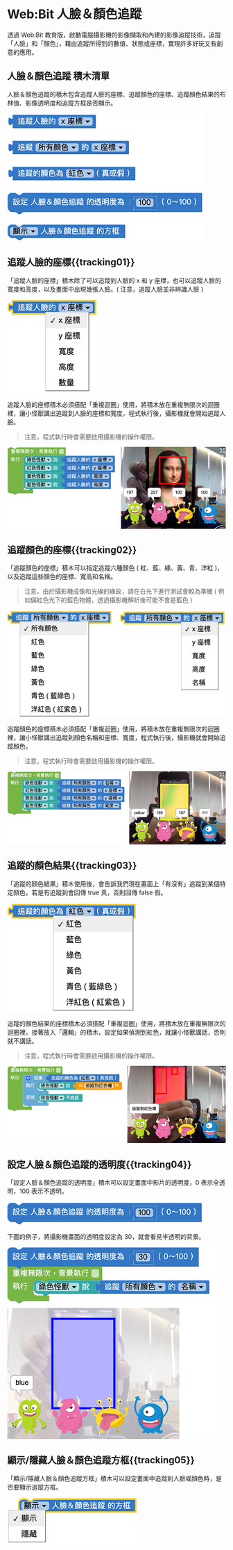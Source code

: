 # Web:Bit 人臉＆顏色追蹤

透過 Web:Bit 教育版，啟動電腦攝影機的影像擷取和內建的影像追蹤技術，追蹤「人臉」和「顏色」，藉由追蹤所得到的數值、狀態或座標，實現許多好玩又有創意的應用。

## 人臉＆顏色追蹤 積木清單

人臉＆顏色追蹤的積木包含追蹤人臉的座標、追蹤顏色的座標、追蹤顏色結果的布林值、影像透明度和追蹤方框是否顯示。

![Web:Bit 人臉＆顏色追蹤](../../../../media/zh-tw/education/extension/tracking-01.jpg)

## 追蹤人臉的座標{{tracking01}}

「追蹤人臉的座標」積木除了可以追蹤到人臉的 x 和 y 座標，也可以追蹤人臉的寬度和高度，以及畫面中出現幾張人臉。( 注意，追蹤人臉並非辨識人臉 )

![Web:Bit 人臉＆顏色追蹤](../../../../media/zh-tw/education/extension/tracking-02.jpg)

追蹤人臉的座標積木必須搭配「重複迴圈」使用，將積木放在重複無限次的迴圈裡，讓小怪獸講出追蹤到人臉的座標和寬度，程式執行後，攝影機就會開始追蹤人臉。

> 注意，程式執行時會需要啟用攝影機的操作權限。

![Web:Bit 人臉＆顏色追蹤](../../../../media/zh-tw/education/extension/tracking-03.jpg)

## 追蹤顏色的座標{{tracking02}}

「追蹤顏色的座標」積木可以指定追蹤六種顏色 ( 紅、藍、綠、黃、青、洋紅 )，以及追蹤這些顏色的座標、寬高和名稱。

> 注意，由於攝影機成像和光線的緣故，請在白光下進行測試會較為準確 ( 例如偏紅色光下的藍色物體，透過攝影機解析後可能不會是藍色 )

![Web:Bit 人臉＆顏色追蹤](../../../../media/zh-tw/education/extension/tracking-04.jpg)

追蹤顏色的座標積木必須搭配「重複迴圈」使用，將積木放在重複無限次的迴圈裡，讓小怪獸講出追蹤到顏色名稱和座標、寬度，程式執行後，攝影機就會開始追蹤顏色。

> 注意，程式執行時會需要啟用攝影機的操作權限。

![Web:Bit 人臉＆顏色追蹤](../../../../media/zh-tw/education/extension/tracking-05.jpg)

## 追蹤的顏色結果{{tracking03}}

「追蹤的顏色結果」積木使用後，會告訴我們現在畫面上「有沒有」追蹤到某個特定顏色，若是有追蹤到會回傳 true 真，否則回傳 false 假。

![Web:Bit 人臉＆顏色追蹤](../../../../media/zh-tw/education/extension/tracking-06.jpg)

追蹤的顏色結果的座標積木必須搭配「重複迴圈」使用，將積木放在重複無限次的迴圈裡，接著放入「邏輯」的積木，設定如果偵測到紅色，就讓小怪獸講話，否則就不講話。

> 注意，程式執行時會需要啟用攝影機的操作權限。

![Web:Bit 人臉＆顏色追蹤](../../../../media/zh-tw/education/extension/tracking-07.jpg)

## 設定人臉＆顏色追蹤的透明度{{tracking04}}

「設定人臉＆顏色追蹤的透明度」積木可以設定畫面中影片的透明度，0 表示全透明，100 表示不透明。

![Web:Bit 人臉＆顏色追蹤](../../../../media/zh-tw/education/extension/tracking-08.jpg)

下圖的例子，將攝影機畫面的透明度設定為 30，就會看見半透明的背景。

![Web:Bit 人臉＆顏色追蹤](../../../../media/zh-tw/education/extension/tracking-09.jpg)

## 顯示/隱藏人臉＆顏色追蹤方框{{tracking05}}

「顯示/隱藏人臉＆顏色追蹤方框」積木可以設定畫面中追蹤到人臉或顏色時，是否要顯示追蹤方框。

![Web:Bit 人臉＆顏色追蹤](../../../../media/zh-tw/education/extension/tracking-10.jpg)


